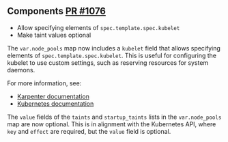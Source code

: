 ## Components [PR #1076](https://github.com/cloudposse/terraform-aws-components/pull/1076)

- Allow specifying elements of `spec.template.spec.kubelet`
- Make taint values optional

The `var.node_pools` map now includes a `kubelet` field that allows specifying elements of `spec.template.spec.kubelet`.
This is useful for configuring the kubelet to use custom settings, such as reserving resources for system daemons.

For more information, see:

- [Karpenter documentation](https://karpenter.sh/docs/concepts/nodepools/#spectemplatespeckubelet)
- [Kubernetes documentation](https://kubernetes.io/docs/reference/config-api/kubelet-config.v1beta1/)

The `value` fields of the `taints` and `startup_taints` lists in the `var.node_pools` map are now optional. This is in
alignment with the Kubernetes API, where `key` and `effect` are required, but the `value` field is optional.
